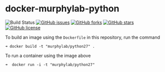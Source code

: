 # docker-murphylab-python

![Build Status](https://travis-ci.org/icaoberg/docker-murphylab-python.svg?branch=master)
[![GitHub issues](https://img.shields.io/github/issues/icaoberg/docker-murphylab-python.svg)](https://github.com/icaoberg/docker-murphylab-python/issues)
[![GitHub forks](https://img.shields.io/github/forks/icaoberg/docker-murphylab-python.svg)](https://github.com/icaoberg/docker-murphylab-python/network)
[![GitHub stars](https://img.shields.io/github/stars/icaoberg/docker-murphylab-python.svg)](https://github.com/icaoberg/docker-murphylab-python/stargazers)
[![GitHub license](https://img.shields.io/badge/license-GPLv3-blue.svg)](https://raw.githubusercontent.com/icaoberg/docker-murphylab-python/master/LICENSE)

To build an image using the `Dockerfile` in this repository, run the command

```
➜ docker build -t "murphylab/python27" .
```

To run a container using the image above

```
➜  docker run -i -t "murphylab/python27"
```
